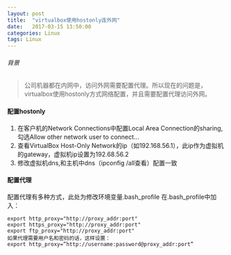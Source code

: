 ```yaml
---
layout: post
title:  "virtualbox使用hostonly连外网"
date:   2017-03-15 13:50:00
categories: Linux
tags: Linux
---
```

###### 背景
> 公司机器都在内网中，访问外网需要配置代理。所以现在的问题是，virtualbox使用hostonly方式网络配置，并且需要配置代理访问外网。

#### 配置hostonly
1. 在客户机的Network Connections中配置Local Area Connection的sharing,勾选Allow other network user to connect...
2. 查看VirtualBox Host-Only Network的ip（如192.168.56.1），此ip作为虚拟机的gateway，虚拟机ip设置为192.68.56.2
3. 修改虚拟机dns,和主机中dns（ipconfig /all查看）配置一致
#### 配置代理
配置代理有多种方式，此处为修改环境变量.bash_profile
在.bash_profile中加入：
``` shell
export http_proxy="http://proxy_addr:port"
export https_proxy="http://proxy_addr:port"
export ftp_proxy="http://proxy_addr:port"
如果代理需要用户名和密码的话，这样设置：
export http_proxy=”http://username:password@proxy_addr:port”
```
